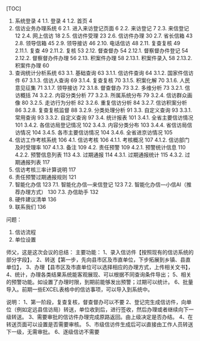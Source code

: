 [TOC]

1. 系统登录	4
1.1. 登录	4
1.2. 首页	4
2. 信访业务办理系统	6
2.1. 进入来访登记页面	6
2.2. 来访登记	7
2.3. 来信登记	12
2.4. 网上信访	18
2.5. 信访件受理	23
2.6. 信访件办理	30
2.7. 省长信箱	43
2.8. 领导信箱	45
2.9. 领导接访	46
2.10. 电话信访	48
2.11. 复查复核	49
2.11.1. 复查	49
2.11.2. 复核	53
2.12. 督查督办	54
2.12.1. 督察督办件登记	54
2.12.2. 督察督办件办理	56
2.13. 积案件办理	58
2.13.1. 积案件录入	58
2.13.2. 积案件办理	60
3. 查询统计分析系统	63
3.1. 基础查询	63
3.1.1. 信访件查询	64
3.1.2. 国家件信访件	67
3.1.3. 信访人查询	69
3.1.4. 复查复核	70
3.1.5. 积案化解	70
3.1.6. 人民意见征集	71
3.1.7. 领导接访	72
3.1.8. 督查督办	73
3.2. 多维分析	73
3.2.1. 信访概括	74
3.2.2. 内容分类分析	77
3.2.3. 所属系统分布	79
3.2.4. 信访群众画像	80
3.2.5. 走访行为分析	82
3.2.6. 重复信访分析	84
3.2.7. 信访积案分析	86
3.2.8. 复查复核监督	88
3.2.9. 分类处理分析	91
3.3. 自定义查询	93
3.3.1. 常用查询	93
3.3.2. 自定义查询	97
3.4. 统计报表	101
3.4.1. 全省主要信访情况	101
3.4.2. 各信访局登记情况	102
3.4.3. 内容分类分布	103
3.4.4. 省信访局信访情况	104
3.4.5. 各市主要信访情况	104
3.4.6. 全省进京访情况	105
4. 信访工作考核系统	106
4.1. 信访考核	106
4.1.1. 考核概况	107
4.1.2. 信访部门及时受理率	107
4.1.3. 备注	109
4.2. 责任预警	109
4.2.1. 预警统计信息	110
4.2.2. 预警信息列表	113
4.3. 过期通报	114
4.3.1. 过期通报统计	115
4.3.2. 过期通报列表	117
5. 信访考核三率计算说明	117
6. 责任预警过期通报规则	121
7. 智能化办信	123
7.1. 智能化办信—来信登记	123
7.2. 智能化办信—小信AI（推荐办理方式）	130
7.3. 办信助手	132
8. 硬件建议清单	136
9. 联系我们	136



问题：
1. 信访流程
2. 单位设置

师父，这是这次会议的总结：
主要功能：
1、录入信访件【按照现有的信访系统的部分字段】，
2、转送【第一步，先向县市区及市直单位，下步拓展到乡镇、县直单位】，
3、办理【县市区及市直单位可以选择相应的办理方式，上传相关文书】，
4、统计，办理各类结果系统能客观展现、可以根据不同查询条件导出；
5、相关的预警功能。如设置了办理时限，到期前能够发出预警；过期可以统计。
6、批量导入。前期一些EXCEL表格中的信访事项，可以导入到系统中。

说明：
1、第一阶段，复查复核，督查督办可以不要
2、登记完生成信访件，向单位（例如定远县信访局）转送，单位收到后，进行签收，然后办理或者继续向下一级转送。
3、需要审批的信访件办理完成原路返回。由上级决定是否办结。
4、在转送页面可以设置是否需要审核。
5、市级信访件生成后可以直接由工作人员转送下一级，无需审批。
6、逐级信访不需要

